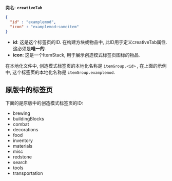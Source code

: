 类名: __`creativeTab`__

```json
{
  "id" : "examplemod",
  "icon" : "examplemod:someitem"
}
```
	
* __id__: 这是这个标签页的ID. 在构建方块或物品中, 此ID用于定义creativeTab属性. 这必须是**唯一的**.
* __icon__: 这是一个ItemStack, 用于展示创造模式标签页图标的物品.

在本地化文件中, 创造模式标签页的本地化名称是 `itemGroup.<id>` , 在上面的示例中, 这个标签页的本地化名称是 `itemGroup.examplemod`.


## 原版中的标签页

下面的是原版中的创造模式标签页的ID:

* brewing
* buildingBlocks
* combat
* decorations
* food
* inventory
* materials
* misc
* redstone
* search
* tools
* transportation